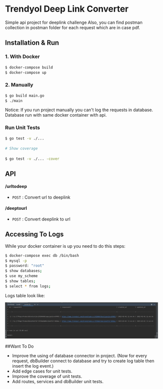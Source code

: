 # Trendyol Deep Link Converter
Simple api project for deeplink challenge
Also, you can find postman collection in postman folder for each request which are in case pdf.

## Installation & Run
### 1. With Docker
```bash
$ docker-compose build
$ docker-compose up
```
### 2. Manually
```bash
$ go build main.go
$ ./main
```
Notice: If you run project manually you can't log the requests in database.
Database run with same docker container with api.
### Run Unit Tests

```bash
$ go test -v ./...

# Show coverage

$ go test -v ./... -cover
```

## API

#### /urltodeep
* `POST` : Convert url to deeplink

#### /deeptourl
* `POST` : Convert deeplink to url

## Accessing To Logs
While your docker container is up you need to do this steps:
```bash
$ docker-compose exec db /bin/bash
$ mysql -p
$ password: "root"
$ show databases;
$ use my_scheme
$ show tables;
$ select * from logs;
```
Logs table look like:

![](data/ex_table.jpeg)

##Want To Do
* Improve the using of database connector in project. (Now for every request, dbBuilder connect to database and try to 
create log table then insert the log event.)
* Add edge cases for unit tests.
* Improve the coverage of unit tests.
* Add routes, services and dbBuilder unit tests.
